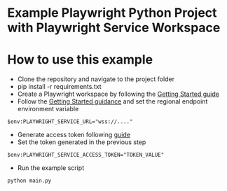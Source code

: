 # Example Playwright Python Project with Playwright Service Workspace
# How to use this example
- Clone the repository and navigate to the project folder
- pip install -r requirements.txt
- Create a Playwright workspace by following the [Getting Started guide](https://aka.ms/pww/docs/manage-workspaces)
- Follow the [Getting Started guidance](https://aka.ms/pww/docs/configure-service-endpoint) and set the regional endpoint environment variable
```
$env:PLAYWRIGHT_SERVICE_URL="wss://...."
```
- Generate access token following [guide](https://aka.ms/pww/docs/generate-access-token)
- Set the token generated in the previous step
```
$env:PLAYWRIGHT_SERVICE_ACCESS_TOKEN="TOKEN_VALUE"
```
- Run the example script
```
python main.py
```